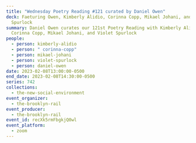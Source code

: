 ```yaml
---
title: "Wednesday Poetry Reading #121 curated by Daniel Owen"
deck: Faeturing Owen, Kimberly Alidio, Corinna Copp, Mikael Johani, and Violet
  Spurlock
summary: Daniel Owen curates our 121st Poetry Reading with Kimberly Alidio,
  Corinna Copp, Mikael Johani, and Violet Spurlock
people:
  - person: kimberly-alidio
  - person: " corinna-copp"
  - person: mikael-johani
  - person: violet-spurlock
  - person: daniel-owen
date: 2023-02-08T13:00:00-0500
end_date: 2023-02-08T14:30:00-0500
series: 742
collections:
  - the-new-social-environment
event_organizer:
  - the-brooklyn-rail
event_producer:
  - the-brooklyn-rail
event_id: recXk5rmFbgkjQ0wl
event_platform:
  - zoom
---
```

